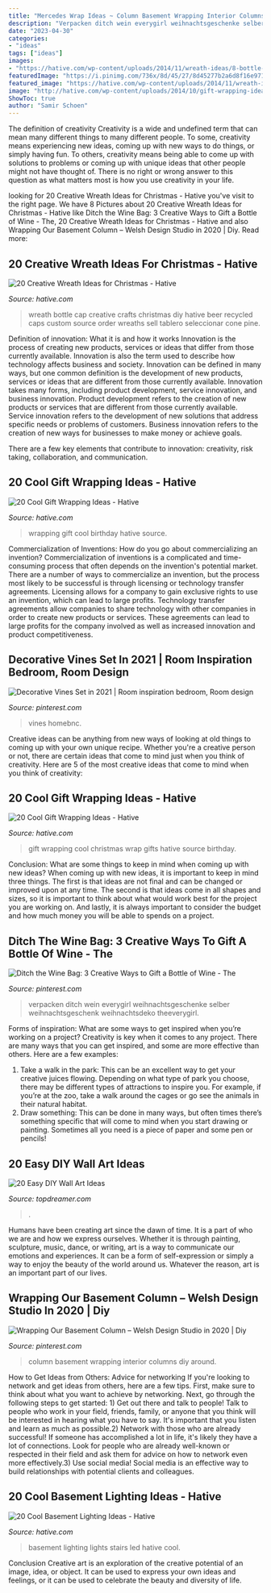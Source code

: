 ```yaml
---
title: "Mercedes Wrap Ideas ~ Column Basement Wrapping Interior Columns Diy Around"
description: "Verpacken ditch wein everygirl weihnachtsgeschenke selber weihnachtsgeschenk weihnachtsdeko theeverygirl"
date: "2023-04-30"
categories:
- "ideas"
tags: ["ideas"]
images:
- "https://hative.com/wp-content/uploads/2014/11/wreath-ideas/8-bottle-cap-wreath.jpg"
featuredImage: "https://i.pinimg.com/736x/8d/45/27/8d45277b2a6d8f16e971908cd9743a84--wine-bags-wine-gifts.jpg"
featured_image: "https://hative.com/wp-content/uploads/2014/11/wreath-ideas/8-bottle-cap-wreath.jpg"
image: "http://hative.com/wp-content/uploads/2014/10/gift-wrapping-ideas/3-cool-gift-wrapping-ideas.jpg"
ShowToc: true
author: "Samir Schoen"
---
```



The definition of creativity
Creativity is a wide and undefined term that can mean many different things to many different people. To some, creativity means experiencing new ideas, coming up with new ways to do things, or simply having fun. To others, creativity means being able to come up with solutions to problems or coming up with unique ideas that other people might not have thought of. There is no right or wrong answer to this question as what matters most is how you use creativity in your life.

	

		
looking for 20 Creative Wreath Ideas for Christmas - Hative you've visit to the right page. We have 8 Pictures about 20 Creative Wreath Ideas for Christmas - Hative like Ditch the Wine Bag: 3 Creative Ways to Gift a Bottle of Wine - The, 20 Creative Wreath Ideas for Christmas - Hative and also Wrapping Our Basement Column – Welsh Design Studio in 2020 | Diy. Read more:
		
    
## 20 Creative Wreath Ideas For Christmas - Hative

<img loading=lazy src="https://hative.com/wp-content/uploads/2014/11/wreath-ideas/8-bottle-cap-wreath.jpg" onerror="this.onerror=null;this.src='https://tse4.mm.bing.net/th?id=OIP.MIVpZPi6iBJk-iFxv015swHaJ4&amp;pid=15.1';" alt="20 Creative Wreath Ideas for Christmas - Hative">

_Source: hative.com_

>wreath bottle cap creative crafts christmas diy hative beer recycled caps custom source order wreaths sell tablero seleccionar cone pine. 

	

Definition of innovation: What it is and how it works
Innovation is the process of creating new products, services or ideas that differ from those currently available. Innovation is also the term used to describe how technology affects business and society. Innovation can be defined in many ways, but one common definition is the development of new products, services or ideas that are different from those currently available.
Innovation takes many forms, including product development, service innovation, and business innovation. Product development refers to the creation of new products or services that are different from those currently available. Service innovation refers to the development of new solutions that address specific needs or problems of customers. Business innovation refers to the creation of new ways for businesses to make money or achieve goals.

There are a few key elements that contribute to innovation: creativity, risk taking, collaboration, and communication.

    
## 20 Cool Gift Wrapping Ideas - Hative

<img loading=lazy src="http://hative.com/wp-content/uploads/2014/10/gift-wrapping-ideas/3-cool-gift-wrapping-ideas.jpg" onerror="this.onerror=null;this.src='https://tse2.mm.bing.net/th?id=OIP.IumchR58nq-vAcfGyDOSDAHaJ4&amp;pid=15.1';" alt="20 Cool Gift Wrapping Ideas - Hative">

_Source: hative.com_

>wrapping gift cool birthday hative source. 

	

Commercialization of Inventions: How do you go about commercializing an invention?
Commercialization of inventions is a complicated and time-consuming process that often depends on the invention's potential market. There are a number of ways to commercialize an invention, but the process most likely to be successful is through licensing or technology transfer agreements. Licensing allows for a company to gain exclusive rights to use an invention, which can lead to large profits. Technology transfer agreements allow companies to share technology with other companies in order to create new products or services. These agreements can lead to large profits for the company involved as well as increased innovation and product competitiveness.

    
## Decorative Vines Set In 2021 | Room Inspiration Bedroom, Room Design

<img loading=lazy src="https://i.pinimg.com/736x/bc/73/98/bc7398a96ec1dbb9e2a6fb401679f5ab.jpg" onerror="this.onerror=null;this.src='https://tse1.mm.bing.net/th?id=OIP.i9d76uBZfGSHYVMD3IS7EgHaLG&amp;pid=15.1';" alt="Decorative Vines Set in 2021 | Room inspiration bedroom, Room design">

_Source: pinterest.com_

>vines homebnc. 

	

Creative ideas can be anything from new ways of looking at old things to coming up with your own unique recipe. Whether you're a creative person or not, there are certain ideas that come to mind just when you think of creativity. Here are 5 of the most creative ideas that come to mind when you think of creativity: 

    
## 20 Cool Gift Wrapping Ideas - Hative

<img loading=lazy src="https://hative.com/wp-content/uploads/2014/10/gift-wrapping-ideas/6-cool-gift-wrapping-ideas.jpg" onerror="this.onerror=null;this.src='https://tse1.mm.bing.net/th?id=OIP.ivXrF4FtlkXiWM2FG96I5gHaI0&amp;pid=15.1';" alt="20 Cool Gift Wrapping Ideas - Hative">

_Source: hative.com_

>gift wrapping cool christmas wrap gifts hative source birthday. 

	

Conclusion: What are some things to keep in mind when coming up with new ideas?
When coming up with new ideas, it is important to keep in mind three things. The first is that ideas are not final and can be changed or improved upon at any time. The second is that ideas come in all shapes and sizes, so it is important to think about what would work best for the project you are working on. And lastly, it is always important to consider the budget and how much money you will be able to spends on a project.

    
## Ditch The Wine Bag: 3 Creative Ways To Gift A Bottle Of Wine - The

<img loading=lazy src="https://i.pinimg.com/736x/8d/45/27/8d45277b2a6d8f16e971908cd9743a84--wine-bags-wine-gifts.jpg" onerror="this.onerror=null;this.src='https://tse4.mm.bing.net/th?id=OIP.st0IED40iMLNMa45yL99UAHaLH&amp;pid=15.1';" alt="Ditch the Wine Bag: 3 Creative Ways to Gift a Bottle of Wine - The">

_Source: pinterest.com_

>verpacken ditch wein everygirl weihnachtsgeschenke selber weihnachtsgeschenk weihnachtsdeko theeverygirl. 

	

Forms of inspiration: What are some ways to get inspired when you’re working on a project?
Creativity is key when it comes to any project. There are many ways that you can get inspired, and some are more effective than others. Here are a few examples: 
1. Take a walk in the park: This can be an excellent way to get your creative juices flowing. Depending on what type of park you choose, there may be different types of attractions to inspire you. For example, if you’re at the zoo, take a walk around the cages or go see the animals in their natural habitat. 
2. Draw something: This can be done in many ways, but often times there’s something specific that will come to mind when you start drawing or painting. Sometimes all you need is a piece of paper and some pen or pencils!

    
## 20 Easy DIY Wall Art Ideas

<img loading=lazy src="https://topdreamer.com/wp-content/uploads/2013/07/ArchitectureArtDesigns-3126.jpg" onerror="this.onerror=null;this.src='https://tse3.mm.bing.net/th?id=OIP.0ZHYz6eneqMFYEaLNOhb6gHaHq&amp;pid=15.1';" alt="20 Easy DIY Wall Art Ideas">

_Source: topdreamer.com_

>. 

	

Humans have been creating art since the dawn of time. It is a part of who we are and how we express ourselves. Whether it is through painting, sculpture, music, dance, or writing, art is a way to communicate our emotions and experiences. It can be a form of self-expression or simply a way to enjoy the beauty of the world around us. Whatever the reason, art is an important part of our lives.

    
## Wrapping Our Basement Column – Welsh Design Studio In 2020 | Diy

<img loading=lazy src="https://i.pinimg.com/736x/3c/8f/ff/3c8fff54486046f4ac60a4a278ffe777.jpg" onerror="this.onerror=null;this.src='https://tse1.mm.bing.net/th?id=OIP.KNYqojd3x06srEG60cmMkAHaLr&amp;pid=15.1';" alt="Wrapping Our Basement Column – Welsh Design Studio in 2020 | Diy">

_Source: pinterest.com_

>column basement wrapping interior columns diy around. 

	

How to Get Ideas from Others: Advice for networking
If you're looking to network and get ideas from others, here are a few tips. First, make sure to think about what you want to achieve by networking. Next, go through the following steps to get started: 1) Get out there and talk to people! Talk to people who work in your field, friends, family, or anyone that you think will be interested in hearing what you have to say. It's important that you listen and learn as much as possible.2) Network with those who are already successful! If someone has accomplished a lot in life, it's likely they have a lot of connections. Look for people who are already well-known or respected in their field and ask them for advice on how to network even more effectively.3) Use social media! Social media is an effective way to build relationships with potential clients and colleagues.

    
## 20 Cool Basement Lighting Ideas - Hative

<img loading=lazy src="https://hative.com/wp-content/uploads/2014/05/basement-lighting-ideas/11-white-stairs-with-led-lights.jpg" onerror="this.onerror=null;this.src='https://tse2.mm.bing.net/th?id=OIP.jrxayhIWFzstk870tf1PPQHaJ4&amp;pid=15.1';" alt="20 Cool Basement Lighting Ideas - Hative">

_Source: hative.com_

>basement lighting lights stairs led hative cool. 

	

Conclusion
Creative art is an exploration of the creative potential of an image, idea, or object. It can be used to express your own ideas and feelings, or it can be used to celebrate the beauty and diversity of life.

